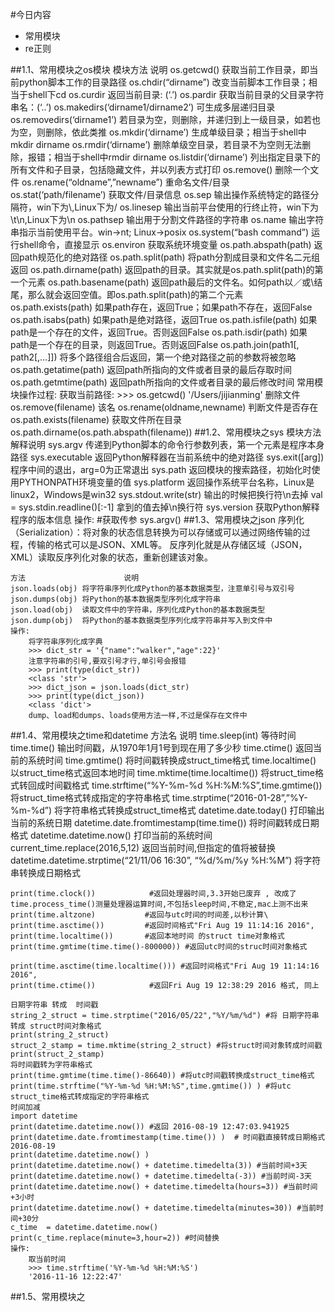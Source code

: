 #今日内容
+   常用模块
+   re正则

##1.1、常用模块之os模块
    模块方法	                        说明
    os.getcwd()	                获取当前工作目录，即当前python脚本工作的目录路径
    os.chdir(“dirname”)	        改变当前脚本工作目录；相当于shell下cd
    os.curdir	                返回当前目录: (‘.’)
    os.pardir	                获取当前目录的父目录字符串名：(‘..’)
    os.makedirs(‘dirname1/dirname2’)	可生成多层递归目录
    os.removedirs(‘dirname1’)	若目录为空，则删除，并递归到上一级目录，如若也为空，则删除，依此类推
    os.mkdir(‘dirname’)	        生成单级目录；相当于shell中mkdir dirname
    os.rmdir(‘dirname’)	        删除单级空目录，若目录不为空则无法删除，报错；相当于shell中rmdir dirname
    os.listdir(‘dirname’)	        列出指定目录下的所有文件和子目录，包括隐藏文件，并以列表方式打印
    os.remove()	                删除一个文件
    os.rename(“oldname”,”newname”)	重命名文件/目录
    os.stat(‘path/filename’)	获取文件/目录信息
    os.sep	                        输出操作系统特定的路径分隔符，win下为\\,Linux下为/
    os.linesep	                输出当前平台使用的行终止符，win下为\t\n,Linux下为\n
    os.pathsep	                输出用于分割文件路径的字符串
    os.name	                        输出字符串指示当前使用平台。win->nt; Linux->posix
    os.system(“bash command”)	运行shell命令，直接显示
    os.environ	                获取系统环境变量
    os.path.abspath(path)	        返回path规范化的绝对路径
    os.path.split(path)	        将path分割成目录和文件名二元组返回
    os.path.dirname(path)	        返回path的目录。其实就是os.path.split(path)的第一个元素
    os.path.basename(path)	        返回path最后的文件名。如何path以／或\结尾，那么就会返回空值。即os.path.split(path)的第二个元素
    os.path.exists(path)	        如果path存在，返回True；如果path不存在，返回False
    os.path.isabs(path)	        如果path是绝对路径，返回True
    os.path.isfile(path)	        如果path是一个存在的文件，返回True。否则返回False
    os.path.isdir(path)	        如果path是一个存在的目录，则返回True。否则返回False
    os.path.join(path1[, path2[,…]])	将多个路径组合后返回，第一个绝对路径之前的参数将被忽略
    os.path.getatime(path)	        返回path所指向的文件或者目录的最后存取时间
    os.path.getmtime(path)	        返回path所指向的文件或者目录的最后修改时间
    常用模块操作过程:
        获取当前路径:
        >>> os.getcwd()
        '/Users/jijianming'
        删除文件
        os.remove(filename)
        该名
        os.rename(oldname,newname)
        判断文件是否存在
        os.path.exists(filename)
        获取文件所在目录
        os.path.dirname(os.path.abspath(filename))
##1.2、常用模块之sys
    模块方法	                    解释说明
    sys.argv	            传递到Python脚本的命令行参数列表，第一个元素是程序本身路径
    sys.executable	        返回Python解释器在当前系统中的绝对路径
    sys.exit([arg])	        程序中间的退出，arg=0为正常退出
    sys.path	            返回模块的搜索路径，初始化时使用PYTHONPATH环境变量的值
    sys.platform	        返回操作系统平台名称，Linux是linux2，Windows是win32
    sys.stdout.write(str)	输出的时候把换行符\n去掉
    val = sys.stdin.readline()[:-1]	拿到的值去掉\n换行符
    sys.version	            获取Python解释程序的版本信息
    操作:
        #获取传参
        sys.argv()
##1.3、常用模块之json
    序列化（Serialization）：将对象的状态信息转换为可以存储或可以通过网络传输的过程，传输的格式可以是JSON、XML等。
    反序列化就是从存储区域（JSON，XML）读取反序列化对象的状态，重新创建该对象。
    
    方法	                    说明
    json.loads(obj)	将字符串序列化成Python的基本数据类型，注意单引号与双引号
    json.dumps(obj)	将Python的基本数据类型序列化成字符串
    json.load(obj)	读取文件中的字符串，序列化成Python的基本数据类型
    json.dump(obj)	将Python的基本数据类型序列化成字符串并写入到文件中
    操作:
        将字符串序列化成字典
        >>> dict_str = '{"name":"walker","age":22}'
        注意字符串的引号,要双引号才行,单引号会报错
        >>> print(type(dict_str))
        <class 'str'>
        >>> dict_json = json.loads(dict_str)
        >>> print(type(dict_json))
        <class 'dict'>
        dump、load和dumps、loads使用方法一样,不过是保存在文件中
##1.4、常用模块之time和datetime
    方法名	                            说明
    time.sleep(int)	                等待时间
    time.time()	                输出时间戳，从1970年1月1号到现在用了多少秒
    time.ctime()	                返回当前的系统时间
    time.gmtime()	                将时间戳转换成struct_time格式
    time.localtime()	                以struct_time格式返回本地时间
    time.mktime(time.localtime())	将struct_time格式转回成时间戳格式
    time.strftime(“%Y-%m-%d %H:%M:%S”,time.gmtime())	将struct_time格式转成指定的字符串格式
    time.strptime(“2016-01-28”,”%Y-%m-%d”)	将字符串格式转换成struct_time格式
    datetime.date.today()	        打印输出当前的系统日期
    datetime.date.fromtimestamp(time.time())	将时间戳转成日期格式
    datetime.datetime.now()	        打印当前的系统时间
    current_time.replace(2016,5,12)	返回当前时间,但指定的值将被替换
    datetime.datetime.strptime(“21/11/06 16:30”, “%d/%m/%y %H:%M”)	将字符串转换成日期格式
    
    print(time.clock())            #返回处理器时间,3.3开始已废弃 , 改成了time.process_time()测量处理器运算时间,不包括sleep时间,不稳定,mac上测不出来
    print(time.altzone)           #返回与utc时间的时间差,以秒计算\
    print(time.asctime())         #返回时间格式"Fri Aug 19 11:14:16 2016",
    print(time.localtime())       #返回本地时间 的struct time对象格式
    print(time.gmtime(time.time()-800000)) #返回utc时间的struc时间对象格式
    
    print(time.asctime(time.localtime())) #返回时间格式"Fri Aug 19 11:14:16 2016",
    print(time.ctime())            #返回Fri Aug 19 12:38:29 2016 格式, 同上
    
    日期字符串 转成  时间戳
    string_2_struct = time.strptime("2016/05/22","%Y/%m/%d") #将 日期字符串 转成 struct时间对象格式
    print(string_2_struct)
    struct_2_stamp = time.mktime(string_2_struct) #将struct时间对象转成时间戳
    print(struct_2_stamp) 
    将时间戳转为字符串格式
    print(time.gmtime(time.time()-86640)) #将utc时间戳转换成struct_time格式
    print(time.strftime("%Y-%m-%d %H:%M:%S",time.gmtime()) ) #将utc struct_time格式转成指定的字符串格式
    时间加减
    import datetime    
    print(datetime.datetime.now()) #返回 2016-08-19 12:47:03.941925
    print(datetime.date.fromtimestamp(time.time()) )  # 时间戳直接转成日期格式 2016-08-19
    print(datetime.datetime.now() )
    print(datetime.datetime.now() + datetime.timedelta(3)) #当前时间+3天
    print(datetime.datetime.now() + datetime.timedelta(-3)) #当前时间-3天
    print(datetime.datetime.now() + datetime.timedelta(hours=3)) #当前时间+3小时
    print(datetime.datetime.now() + datetime.timedelta(minutes=30)) #当前时间+30分
    c_time  = datetime.datetime.now()
    print(c_time.replace(minute=3,hour=2)) #时间替换
    操作:
        取当前时间
        >>> time.strftime('%Y-%m-%d %H:%M:%S')
        '2016-11-16 12:22:47'
##1.5、常用模块之